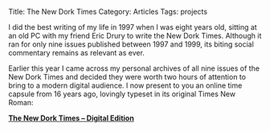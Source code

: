 Title: The New Dork Times
Category: Articles
Tags: projects

I did the best writing of my life in 1997 when I was eight years old, sitting
at an old PC with my friend Eric Drury to write the New Dork Times. Although it
ran for only nine issues published between 1997 and 1999, its biting social
commentary remains as relevant as ever.

Earlier this year I came across my personal archives of all nine issues of the
New Dork Times and decided they were worth two hours of attention to bring to a
modern digital audience. I now present to you an online time capsule from 16
years ago, lovingly typeset in its original Times New Roman:

**[The New Dork Times – Digital Edition](https://steveasleep.com/newdorktimes/)**

